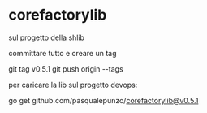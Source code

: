 # corefactorylib

sul progetto della shlib

committare tutto e creare un tag

git tag v0.5.1
git push origin --tags

per caricare la lib sul progetto devops:

go get github.com/pasqualepunzo/corefactorylib@v0.5.1
